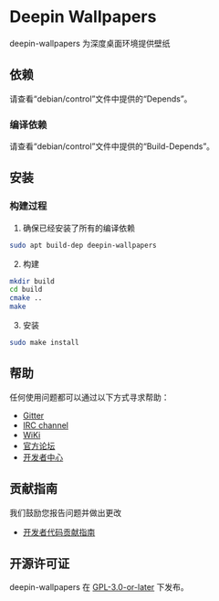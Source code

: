 # Deepin Wallpapers

deepin-wallpapers 为深度桌面环境提供壁纸

## 依赖
请查看“debian/control”文件中提供的“Depends”。

### 编译依赖
请查看“debian/control”文件中提供的“Build-Depends”。

## 安装

### 构建过程

1. 确保已经安装了所有的编译依赖
```bash
sudo apt build-dep deepin-wallpapers
```

2. 构建
```bash
mkdir build
cd build
cmake ..
make
```

3. 安装
```bash
sudo make install
```
## 帮助
任何使用问题都可以通过以下方式寻求帮助：

* [Gitter](https://gitter.im/orgs/linuxdeepin/rooms)
* [IRC channel](https://webchat.freenode.net/?channels=deepin)
* [WiKi](https://wiki.deepin.org)
* [官方论坛](https://bbs.deepin.org)
* [开发者中心](https://github.com/linuxdeepin/deepin-wallpapers) 

## 贡献指南

我们鼓励您报告问题并做出更改

- [开发者代码贡献指南](https://github.com/linuxdeepin/developer-center/wiki/Contribution-Guidelines-for-Developers) 

## 开源许可证
deepin-wallpapers 在 [GPL-3.0-or-later](LICENSE) 下发布。